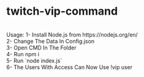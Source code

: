 # twitch-vip-command
<br>
Usage: 
1- Install Node.js from https://nodejs.org/en/ <br>
2- Change The Data In Config.json <br>
3- Open CMD In The Folder <br>
4- Run npm i <br>
5- Run `node index.js` <br>
6- The Users With Access Can Now Use !vip user <br>
